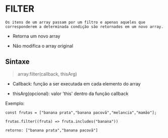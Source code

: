 # FILTER

    Os itens de um array passam por um filtro e apenas aqueles que corresponderem a determinada condição são retornados em um novo array.

- Retorna um novo array

- Não modifica o array original


## Sintaxe

> array.filter(callback, thisArg)

- Callback: função a ser executada em cada elemento do array

- thisArg(opcional): valor 'this' dentro da função callback

Exemplo:

    const frutas = ["banana prata","banana pacovã","melancia","mamão"];

    frutas.filter((fruta) => fruta.includes("banana"))

    retorno: ["banana prata","banana pacovã"]